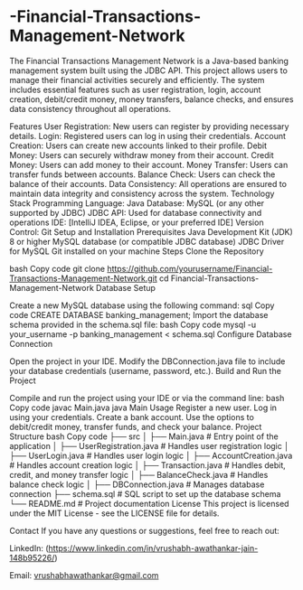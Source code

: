 # -Financial-Transactions-Management-Network
The Financial Transactions Management Network is a Java-based banking management system built using the JDBC API. This project allows users to manage their financial activities securely and efficiently. The system includes essential features such as user registration, login, account creation, debit/credit money, money transfers, balance checks, and ensures data consistency throughout all operations.

Features
User Registration: New users can register by providing necessary details.
Login: Registered users can log in using their credentials.
Account Creation: Users can create new accounts linked to their profile.
Debit Money: Users can securely withdraw money from their account.
Credit Money: Users can add money to their account.
Money Transfer: Users can transfer funds between accounts.
Balance Check: Users can check the balance of their accounts.
Data Consistency: All operations are ensured to maintain data integrity and consistency across the system.
Technology Stack
Programming Language: Java
Database: MySQL (or any other supported by JDBC)
JDBC API: Used for database connectivity and operations
IDE: [IntelliJ IDEA, Eclipse, or your preferred IDE]
Version Control: Git
Setup and Installation
Prerequisites
Java Development Kit (JDK) 8 or higher
MySQL database (or compatible JDBC database)
JDBC Driver for MySQL
Git installed on your machine
Steps
Clone the Repository

bash
Copy code
git clone https://github.com/yourusername/Financial-Transactions-Management-Network.git
cd Financial-Transactions-Management-Network
Database Setup

Create a new MySQL database using the following command:
sql
Copy code
CREATE DATABASE banking_management;
Import the database schema provided in the schema.sql file:
bash
Copy code
mysql -u your_username -p banking_management < schema.sql
Configure Database Connection

Open the project in your IDE.
Modify the DBConnection.java file to include your database credentials (username, password, etc.).
Build and Run the Project

Compile and run the project using your IDE or via the command line:
bash
Copy code
javac Main.java
java Main
Usage
Register a new user.
Log in using your credentials.
Create a bank account.
Use the options to debit/credit money, transfer funds, and check your balance.
Project Structure
bash
Copy code
├── src
│   ├── Main.java                   # Entry point of the application
│   ├── UserRegistration.java        # Handles user registration logic
│   ├── UserLogin.java               # Handles user login logic
│   ├── AccountCreation.java         # Handles account creation logic
│   ├── Transaction.java             # Handles debit, credit, and money transfer logic
│   ├── BalanceCheck.java            # Handles balance check logic
│   ├── DBConnection.java            # Manages database connection
├── schema.sql                       # SQL script to set up the database schema
└── README.md                        # Project documentation
License
This project is licensed under the MIT License - see the LICENSE file for details.

Contact
If you have any questions or suggestions, feel free to reach out:

LinkedIn: (https://www.linkedin.com/in/vrushabh-awathankar-jain-148b95226/)

Email: vrushabhawathankar@gmail.com
